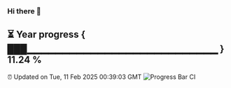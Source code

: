 ### Hi there 👋
⏳ Year progress { ███▁▁▁▁▁▁▁▁▁▁▁▁▁▁▁▁▁▁▁▁▁▁▁▁▁▁▁ } 11.24 %
---
⏰ Updated on Tue, 11 Feb 2025 00:39:03 GMT
![Progress Bar CI](https://github.com/Moyi321/Moyi321/workflows/Progress%20Bar%20CI/badge.svg)
